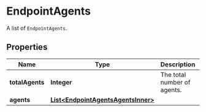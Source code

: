 

# EndpointAgents

A list of `EndpointAgents`.

## Properties

| Name | Type | Description | Notes |
|------------ | ------------- | ------------- | -------------|
|**totalAgents** | **Integer** | The total number of agents. |  [optional] |
|**agents** | [**List&lt;EndpointAgentsAgentsInner&gt;**](EndpointAgentsAgentsInner.md) |  |  [optional] |



